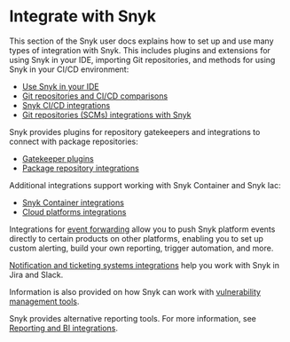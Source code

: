 # Integrate with Snyk

This section of the Snyk user docs explains how to set up and use many types of integration with Snyk.  This includes plugins and extensions for using Snyk in your IDE, importing Git repositories, and methods for using Snyk in your CI/CD environment:

* [Use Snyk in your IDE](../scm.-ide-and-ci-cd-workflow/use-snyk-in-your-ide/)
* [Git repositories and CI/CD comparisons](../scm.-ide-and-ci-cd-workflow/git-repository-and-ci-cd-integrations-comparisons.md)
* [Snyk CI/CD integrations](../scm.-ide-and-ci-cd-workflow/snyk-ci-cd-integrations/)
* [Git repositories (SCMs) integrations with Snyk](../scm.-ide-and-ci-cd-workflow/git-repositories-scms-integrations-with-snyk/)

Snyk provides plugins for repository gatekeepers and integrations to connect with package repositories:

* [Gatekeeper plugins](gatekeeper-plugins/)
* [Package repository integrations](../scan-using-snyk/snyk-open-source/scan-open-source-libraries-and-licenses/package-repository-integrations/)

Additional integrations support working with Snyk Container and Snyk Iac:

* [Snyk Container integrations](snyk-container-integrations/)
* [Cloud platforms integrations](cloud-platforms-integrations/)

Integrations for [event forwarding](event-forwarding/) allow you to push Snyk platform events directly to certain products on other platforms, enabling you to set up custom alerting, build your own reporting, trigger automation, and more.

[Notification and ticketing systems integrations](jira-and-slack-integrations/) help you work with Snyk in Jira and Slack.

Information is also provided on how Snyk can work with [vulnerability management tools](vulnerability-management-tools/).

Snyk provides alternative reporting tools. For more information, see [Reporting and BI integrations](../manage-risk/reporting/reporting-and-bi-integrations-snowflake-data-share.md).

